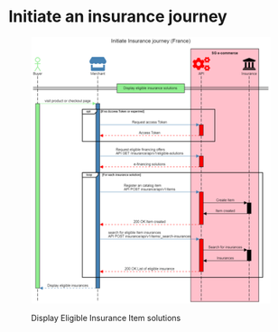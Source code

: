 # Initiate an insurance journey

<figure><img src="../../.gitbook/assets/Initiate insurance journey France (1).png" alt=""><figcaption><p>Display Eligible Insurance Item solutions</p></figcaption></figure>
